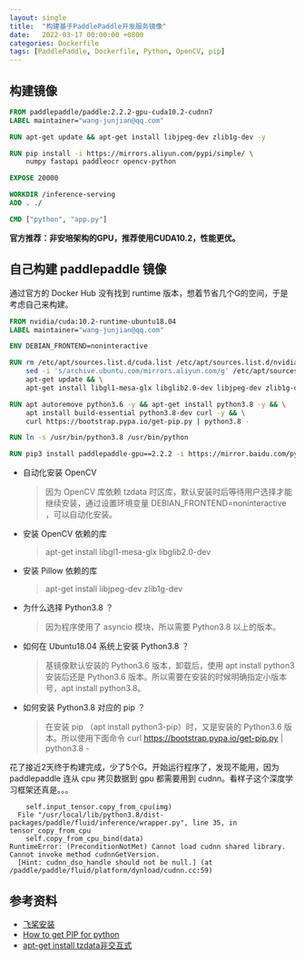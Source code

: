 ```yaml
---
layout: single
title:  "构建基于PaddlePaddle开发服务镜像"
date:   2022-03-17 00:00:00 +0800
categories: Dockerfile
tags: [PaddlePaddle, Dockerfile, Python, OpenCV, pip]
---
```


## 构建镜像
```dockerfile
FROM paddlepaddle/paddle:2.2.2-gpu-cuda10.2-cudnn7
LABEL maintainer="wang-junjian@qq.com"

RUN apt-get update && apt-get install libjpeg-dev zlib1g-dev -y

RUN pip install -i https://mirrors.aliyun.com/pypi/simple/ \
    numpy fastapi paddleocr opencv-python

EXPOSE 20000

WORKDIR /inference-serving
ADD . ./

CMD ["python", "app.py"]
```

**官方推荐：非安培架构的GPU，推荐使用CUDA10.2，性能更优。**

## 自己构建 paddlepaddle 镜像
通过官方的 Docker Hub 没有找到 runtime 版本，想着节省几个G的空间，于是考虑自己来构建。

```dockerfile
FROM nvidia/cuda:10.2-runtime-ubuntu18.04
LABEL maintainer="wang-junjian@qq.com"

ENV DEBIAN_FRONTEND=noninteractive

RUN rm /etc/apt/sources.list.d/cuda.list /etc/apt/sources.list.d/nvidia-ml.list && \
    sed -i 's/archive.ubuntu.com/mirrors.aliyun.com/g' /etc/apt/sources.list && \
    apt-get update && \
    apt-get install libgl1-mesa-glx libglib2.0-dev libjpeg-dev zlib1g-dev -y

RUN apt autoremove python3.6 -y && apt-get install python3.8 -y && \
    apt install build-essential python3.8-dev curl -y && \
    curl https://bootstrap.pypa.io/get-pip.py | python3.8 -

RUN ln -s /usr/bin/python3.8 /usr/bin/python

RUN pip3 install paddlepaddle-gpu==2.2.2 -i https://mirror.baidu.com/pypi/simple
```

* 自动化安装 OpenCV
    > 因为 OpenCV 库依赖 tzdata 时区库，默认安装时后等待用户选择才能继续安装，通过设置环境变量 DEBIAN_FRONTEND=noninteractive ，可以自动化安装。
* 安装 OpenCV 依赖的库
    > apt-get install libgl1-mesa-glx libglib2.0-dev
* 安装 Pillow 依赖的库
    > apt-get install libjpeg-dev zlib1g-dev
* 为什么选择 Python3.8 ？
    > 因为程序使用了 asyncio 模块，所以需要 Python3.8 以上的版本。
* 如何在 Ubuntu18.04 系统上安装 Python3.8 ？
    > 基镜像默认安装的 Python3.6 版本，卸载后，使用 apt install python3 安装后还是 Python3.6 版本。所以需要在安装的时候明确指定小版本号，apt install python3.8。
* 如何安装 Python3.8 对应的 pip ？
    > 在安装 pip （apt install python3-pip）时，又是安装的 Python3.6 版本。所以使用下面命令 curl https://bootstrap.pypa.io/get-pip.py | python3.8 -

花了接近2天终于构建完成，少了5个G。开始运行程序了，发现不能用，因为 paddlepaddle 连从 cpu 拷贝数据到 gpu 都需要用到 cudnn。看样子这个深度学习框架还真是。。。
```shell
    self.input_tensor.copy_from_cpu(img)
  File "/usr/local/lib/python3.8/dist-packages/paddle/fluid/inference/wrapper.py", line 35, in tensor_copy_from_cpu
    self.copy_from_cpu_bind(data)
RuntimeError: (PreconditionNotMet) Cannot load cudnn shared library. Cannot invoke method cudnnGetVersion.
  [Hint: cudnn_dso_handle should not be null.] (at /paddle/paddle/fluid/platform/dynload/cudnn.cc:59)
```

## 参考资料
* [飞桨安装](https://www.paddlepaddle.org.cn/install/quick?docurl=/documentation/docs/zh/install/pip/linux-pip.html)
* [How to get PIP for python](https://stackoverflow.com/questions/23191910/how-to-get-pip-for-python)
* [apt-get install tzdata非交互式](https://qastack.cn/programming/44331836/apt-get-install-tzdata-noninteractive)
